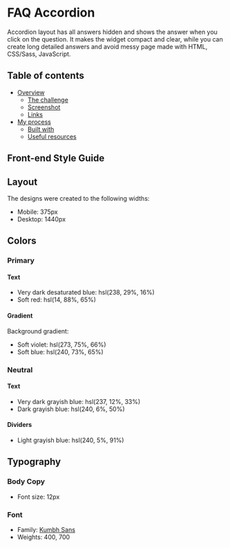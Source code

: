 # FAQ Accordion

Accordion layout has all answers hidden and shows the answer when you click on the question. It makes the widget compact and clear, while you can create long detailed answers and avoid messy page made with HTML, CSS/Sass, JavaScript.

## Table of contents

- [Overview](#overview)
  - [The challenge](#the-challenge)
  - [Screenshot](#screenshot)
  - [Links](#links)
- [My process](#my-process)
  - [Built with](#built-with)
  - [Useful resources](#useful-resources)
  
## Front-end Style Guide

## Layout

The designs were created to the following widths:

- Mobile: 375px
- Desktop: 1440px

## Colors

### Primary

#### Text

- Very dark desaturated blue: hsl(238, 29%, 16%)
- Soft red: hsl(14, 88%, 65%)

#### Gradient

Background gradient:

- Soft violet: hsl(273, 75%, 66%)
- Soft blue: hsl(240, 73%, 65%)

### Neutral

#### Text

- Very dark grayish blue: hsl(237, 12%, 33%)
- Dark grayish blue: hsl(240, 6%, 50%)

#### Dividers

- Light grayish blue: hsl(240, 5%, 91%)

## Typography

### Body Copy

- Font size: 12px

### Font

- Family: [Kumbh Sans](https://fonts.google.com/specimen/Kumbh+Sans)
- Weights: 400, 700 
